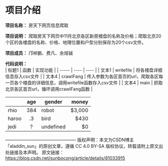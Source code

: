 项目介绍
=================

**项目名称：** 房天下网页信息爬取

**项目说明：** 爬取房天下网页中11月北京各区新房楼盘的名称及价格；爬取北京20个区的各楼盘的名称、价格、地理位置和户型分别保存为20个csv文件。

**项目成员：** 邝梓鹏、费凡、余煊铖

**代码说明：**<br/>
| 标题1 | 函数       | 实现功能                                                                         |
| ----- | ----      | ---- |
| 文本1 | writefile | 将各楼盘详细信息存入csv文件                                                        |
| 文本4 | crawlFang | 传入参数为各区首页的url，爬取各区每一页各个楼盘的详细信息，调用writefile函数存入csv文件 |
| 文本4 | main      | 抓取北京各区首页url，循环调用crawlFang函数                                          |


|       | age | gender    | money  |
|-------|:---:|-----------|-------:|
| rhio  | 384 | robot     | $3,000 |
| haroo | .3  | bird      | $430   |
| jedi  | ?   | undefined | $0     |
————————————————
版权声明：本文为CSDN博主「aladdin_sun」的原创文章，遵循 CC 4.0 BY-SA 版权协议，转载请附上原文出处链接及本声明。
原文链接：https://blog.csdn.net/sunbocong/article/details/81033915
